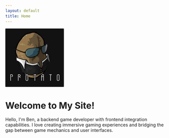 ```yaml
---
layout: default
title: Home
---
```


![Avatar](assets/avatar.jpg)

# Welcome to My Site!

Hello, I'm Ben, a backend game developer with frontend integration capabilities. I love creating immersive gaming experiences and bridging the gap between game mechanics and user interfaces.
